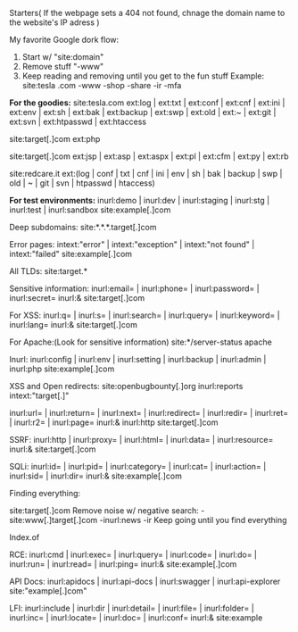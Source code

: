 Starters(
If the webpage sets a 404 not found, chnage the domain name to the website's IP adress
)


My favorite Google dork flow: 
1. Start w/ "site:domain" 
2. Remove stuff "-www" 
3. Keep reading and removing until you get to the fun stuff Example: site:tesla .com -www -shop -share -ir -mfa


**For the goodies:**
site:tesla.com ext:log | ext:txt | ext:conf | ext:cnf | ext:ini | ext:env | ext:sh | ext:bak | ext:backup | ext:swp | ext:old | ext:~ | ext:git | ext:svn | ext:htpasswd | ext:htaccess

site:target[.]com ext:php

site:target[.]com ext:jsp | ext:asp | ext:aspx | ext:pl | ext:cfm | ext:py | ext:rb

site:redcare.it ext:(log | conf | txt | cnf | ini | env | sh | bak | backup | swp | old | ~ | git | svn | htpasswd | htaccess)

**For test environments:**
inurl:demo | inurl:dev | inurl:staging | inurl:stg | inurl:test | inurl:sandbox site:example[.]com

Deep subdomains:
site:\*.\*.\*.target[.]com

Error pages:
intext:"error" | intext:"exception" | intext:"not found" | intext:"failed" site:example[.]com

All TLDs:
site:target.*

Sensitive information:
inurl:email= | inurl:phone= | inurl:password= | inurl:secret= inurl:& site:target[.]com

For XSS:
inurl:q= | inurl:s= | inurl:search= | inurl:query= | inurl:keyword= | inurl:lang= inurl:& site:target[.]com

For Apache:(Look for sensitive information)
site:\*/server-status apache

Inurl:
inurl:config | inurl:env | inurl:setting | inurl:backup | inurl:admin | inurl:php site:example[.]com

XSS and Open redirects:
site:openbugbounty[.]org inurl:reports intext:"target[.]"

inurl:url= | inurl:return= | inurl:next= | inurl:redirect= | inurl:redir= | inurl:ret= | inurl:r2= | inurl:page= inurl:& inurl:http site:target[.]com

SSRF:
inurl:http | inurl:proxy= | inurl:html= | inurl:data= | inurl:resource= inurl:& site:target[.]com

SQLi:
inurl:id= | inurl:pid= | inurl:category= | inurl:cat= | inurl:action= | inurl:sid= | inurl:dir= inurl:& site:example[.]com

Finding everything:

 site:target[.]com 
 Remove noise w/ negative search: -site:www[.]target[.]com -inurl:news -ir 
 Keep going until you find everything

Index.of

RCE:
inurl:cmd | inurl:exec= | inurl:query= | inurl:code= | inurl:do= | inurl:run= | inurl:read= | inurl:ping= inurl:& site:example[.]com

API Docs:
inurl:apidocs | inurl:api-docs | inurl:swagger | inurl:api-explorer site:"example[.]com"

LFI:
inurl:include | inurl:dir | inurl:detail= | inurl:file= | inurl:folder= | inurl:inc= | inurl:locate= | inurl:doc= | inurl:conf= inurl:& site:example
